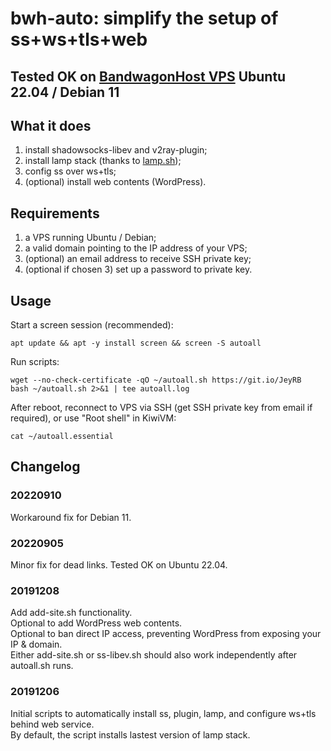 # bwh-auto: simplify the setup of ss+ws+tls+web

## Tested OK on [BandwagonHost VPS](https://tinyurl.com/y4v2rl2u) Ubuntu 22.04 / Debian 11

## What it does

1) install shadowsocks-libev and v2ray-plugin;
2) install lamp stack (thanks to [lamp.sh](https://lamp.sh));
3) config ss over ws+tls;
4) (optional) install web contents (WordPress).

## Requirements

1) a VPS running Ubuntu / Debian;
2) a valid domain pointing to the IP address of your VPS;
3) (optional) an email address to receive SSH private key;
4) (optional if chosen 3) set up a password to private key.

## Usage

Start a screen session (recommended):

```
apt update && apt -y install screen && screen -S autoall
```
Run scripts:  

```
wget --no-check-certificate -qO ~/autoall.sh https://git.io/JeyRB
bash ~/autoall.sh 2>&1 | tee autoall.log
```
After reboot, reconnect to VPS via SSH (get SSH private key from email if required), or use "Root shell" in KiwiVM:

```
cat ~/autoall.essential
```

## Changelog

### 20220910

Workaround fix for Debian 11.

### 20220905

Minor fix for dead links. Tested OK on Ubuntu 22.04.

### 20191208

Add add-site.sh functionality.  
Optional to add WordPress web contents.  
Optional to ban direct IP access, preventing WordPress from exposing your IP & domain.  
Either add-site.sh or ss-libev.sh should also work independently after autoall.sh runs.

### 20191206

Initial scripts to automatically install ss, plugin, lamp, and configure ws+tls behind web service.  
By default, the script installs lastest version of lamp stack.
